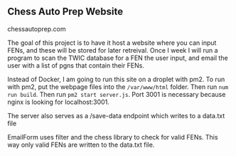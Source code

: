 ## Chess Auto Prep Website
chessautoprep.com

The goal of this project is to have it host a website where you can input FENs, and these will be stored for later retreival. Once I week I will run a program to scan the TWIC database for a FEN the user input, and email the user with a list of pgns that contain their FENs.

Instead of Docker, I am going to run this site on a droplet with pm2. To run with pm2, put the webpage files into the `/var/www/html` folder. Then run `num run build`. Then run `pm2 start server.js`. Port 3001 is necessary because nginx is looking for localhost:3001.

The server also serves as a /save-data endpoint which writes to a data.txt file

EmailForm uses filter and the chess library to check for valid FENs. This way only valid FENs are written to the data.txt file.
